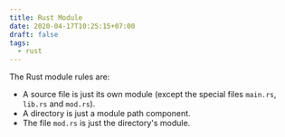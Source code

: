 ```yaml
---
title: Rust Module
date: 2020-04-17T10:25:15+07:00
draft: false
tags:
  - rust
---
```


The Rust module rules are:

- A source file is just its own module (except the special files `main.rs`, `lib.rs` and `mod.rs`).
- A directory is just a module path component.
- The file `mod.rs` is just the directory's module.
